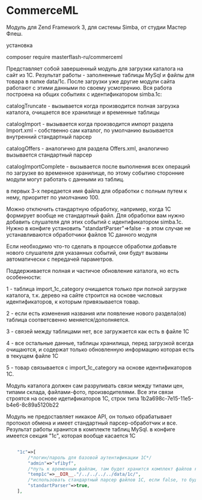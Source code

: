 # CommerceML

Модуль для Zend Framework 3, для системы Simba, от студии Мастер Флеш.

установка

composer require masterflash-ru/commerceml

Представляет собой завершенный модуль для загрузки каталога на сайт из 1С. Результат работы - заполненные таблицы MySql и файлы для товара в папке data/1c.
После загрузки уже другие модули сайта работают с этими данными по своему усмотрению. Вся работа построена на общих событиях с идентификатором simba.1c:

catalogTruncate - вызывается когда производится полная загрузка каталога, очищается все хранилище и временные таблицы

catalogImport - вызывается когда производится импорт раздела Import.xml - собственно сам каталог, по умолчанию вызывается внутренний стандартный парсер

catalogOffers - аналогично для раздела Offers.xml, аналогично вызывается стандартный парсер

catalogImportComplete - вызывается после выполнения всех операций по загрузке во временное хранилище, по этому событию сторонние модули могут работать с данными из таблиц.

в первых 3-х передается имя файла для обработки с полным путем к нему, приоритет по умолчанию 100.

Можно отключить стандартную обработку, например, когда 1С формирует вообще не стандартный файл. Для обработки вам нужно добавить слушателя для этих событий с идентификатором simba.1c.
Нужно в конфиге установить "standartParser"=>false - в этом случае не устанавливаются обработчики файлов 1С данного модуля

Если необходимо что-то сделать в процессе обработки добавьте нового слушателя для указанных событий, они будут вызваны автоматически с передачей параметров.

Поддерживается полная и частичое обновление каталога, но есть особенности:

1 - таблица import_1c_category очищается только при полной загрузке каталога, т.к. дерево на сайте строится на основе числовых идентификаторов, к которым привязывается товар.

2 - если есть изменения названия или появление нового раздела(ов) таблица соответсвенно меняется/дополняется.

3 - связей между таблицами нет, все загружается как есть в файле 1С

4 - все остальные данные, таблицы хранилища, перед загрузкой всегда очищаются, и содержат только обновленную информацию которая есть в текущем файле 1С

5 - товар связывается с import_1c_category на основе идентификаторов 1С.

Модуль каталога должен сам разруливать связи между типами цен, типами склада, файлами-фото, производителями. 
Все эти связи строятся на основе идетификаторов 1С, строк типа 1b2a698c-7e15-11e5-b4e6-8c89a5120b22

Модуль не предоставляет никакое API, он только обрабатывает протокол обмена и имеет стандартный парсер-обработчик и все. Результат работы хранится в комплекте таблиц MySql.
в конфиге имеется секция "1c", которая вообще касается 1С
```php

    "1c"=>[
        /*логин/пароль для базовой аутентификации 1С*/
        "admin"=>"vfibyf",
        /*путь к временным файлам, там будет хранится комплект файлов к товару*/
        "temp1c"=>__DIR__."/../../../../data/1c/",
        /*использовать стандартный парсер файлов 1С, если false, то будут вызываться события и все, файлы будут в папке см.выше*/
        "standartParser"=>true,
    ],
```
